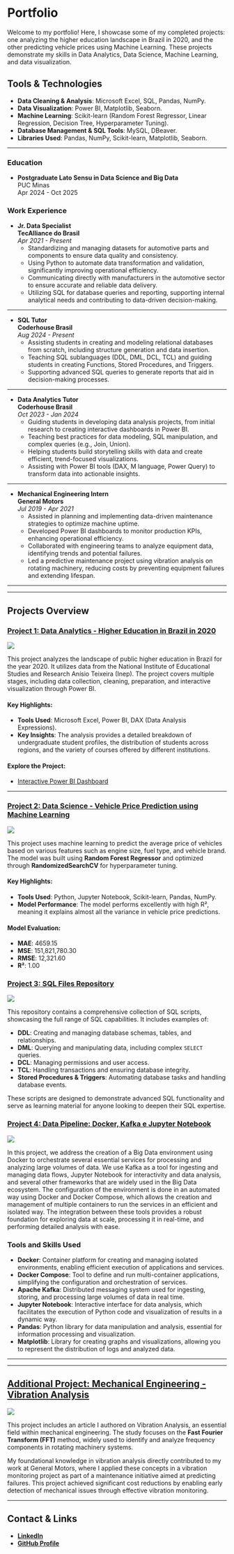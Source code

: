 # Portfolio

Welcome to my portfolio! Here, I showcase some of my completed projects: one analyzing the higher education landscape in Brazil in 2020, and the other predicting vehicle prices using Machine Learning. These projects demonstrate my skills in Data Analytics, Data Science, Machine Learning, and data visualization.

## Tools & Technologies

- **Data Cleaning & Analysis**: Microsoft Excel, SQL, Pandas, NumPy.
- **Data Visualization**: Power BI, Matplotlib, Seaborn.
- **Machine Learning**: Scikit-learn (Random Forest Regressor, Linear Regression, Decision Tree, Hyperparameter Tuning).
- **Database Management & SQL Tools**: MySQL, DBeaver.
- **Libraries Used**: Pandas, NumPy, Scikit-learn, Matplotlib, Seaborn.
  
---

### Education
- **Postgraduate Lato Sensu in Data Science and Big Data**  
  PUC Minas  
  Apr 2024 - Oct 2025

### Work Experience

- **Jr. Data Specialist**  
  **TecAlliance do Brasil**  
  *Apr 2021 - Present*  
  - Standardizing and managing datasets for automotive parts and components to ensure data quality and consistency.
  - Using Python to automate data transformation and validation, significantly improving operational efficiency.
  - Communicating directly with manufacturers in the automotive sector to ensure accurate and reliable data delivery.
  - Utilizing SQL for database queries and reporting, supporting internal analytical needs and contributing to data-driven decision-making.

---

- **SQL Tutor**  
  **Coderhouse Brasil**  
  *Aug 2024 - Present*  
  - Assisting students in creating and modeling relational databases from scratch, including structure generation and data insertion.
  - Teaching SQL sublanguages (DDL, DML, DCL, TCL) and guiding students in creating Functions, Stored Procedures, and Triggers.
  - Supporting advanced SQL queries to generate reports that aid in decision-making processes.

---

- **Data Analytics Tutor**  
  **Coderhouse Brasil**  
  *Oct 2023 - Jan 2024*  
  - Guiding students in developing data analysis projects, from initial research to creating interactive dashboards in Power BI.
  - Teaching best practices for data modeling, SQL manipulation, and complex queries (e.g., Join, Union).
  - Helping students build storytelling skills with data and create efficient, trend-focused visualizations.
  - Assisting with Power BI tools (DAX, M language, Power Query) to transform data into actionable insights.

---

- **Mechanical Engineering Intern**  
  **General Motors**  
  *Jul 2019 - Apr 2021*  
  - Assisted in planning and implementing data-driven maintenance strategies to optimize machine uptime.
  - Developed Power BI dashboards to monitor production KPIs, enhancing operational efficiency.
  - Collaborated with engineering teams to analyze equipment data, identifying trends and potential failures.
  - Led a predictive maintenance project using vibration analysis on rotating machinery, reducing costs by preventing equipment failures and extending lifespan. 

---



---

## Projects Overview

### [Project 1: Data Analytics - Higher Education in Brazil in 2020](https://github.com/Gustavo-Saffiotti/Data_Analytics)

![](Images/Region.jpg)



This project analyzes the landscape of public higher education in Brazil for the year 2020. It utilizes data from the National Institute of Educational Studies and Research Anísio Teixeira (Inep). The project covers multiple stages, including data collection, cleaning, preparation, and interactive visualization through Power BI.

#### Key Highlights:
- **Tools Used**: Microsoft Excel, Power BI, DAX (Data Analysis Expressions).
- **Key Insights**: The analysis provides a detailed breakdown of undergraduate student profiles, the distribution of students across regions, and the variety of courses offered by different institutions.

#### Explore the Project:
- [Interactive Power BI Dashboard](https://app.powerbi.com/view?r=eyJrIjoiOTcxMjBmN2YtZWFhNS00YzA4LWE2NzEtNzRmZGQ3OWY5ZmE5IiwidCI6IjJkM2IxMDY0LTc1MDEtNDQ0NC04MzRlLTI2YmI2NjNkMzhmZSJ9&pageName=ReportSectione93835085c205b6e0c94)

---

### [Project 2: Data Science - Vehicle Price Prediction using Machine Learning](https://github.com/Gustavo-Saffiotti/Data_Science)

![](Images/Result.png)

This project uses machine learning to predict the average price of vehicles based on various features such as engine size, fuel type, and vehicle brand. The model was built using **Random Forest Regressor** and optimized through **RandomizedSearchCV** for hyperparameter tuning.

#### Key Highlights:
- **Tools Used**: Python, Jupyter Notebook, Scikit-learn, Pandas, NumPy.
- **Model Performance**: The model performs excellently with high R², meaning it explains almost all the variance in vehicle price predictions.

#### Model Evaluation:
- **MAE**: 4659.15
- **MSE**: 151,821,780.30
- **RMSE**: 12,321.60
- **R²**: 1.00

### [Project 3: SQL Files Repository](https://github.com/Gustavo-Saffiotti/SQL_Files)

![](Images/SQL_structure.png)

This repository contains a comprehensive collection of SQL scripts, showcasing the full range of SQL capabilities. It includes examples of:

- **DDL**: Creating and managing database schemas, tables, and relationships.
- **DML**: Querying and manipulating data, including complex `SELECT` queries.
- **DCL**: Managing permissions and user access.
- **TCL**: Handling transactions and ensuring database integrity.
- **Stored Procedures & Triggers**: Automating database tasks and handling database events.

These scripts are designed to demonstrate advanced SQL functionality and serve as learning material for anyone looking to deepen their SQL expertise.


### [Project 4: Data Pipeline: Docker, Kafka e Jupyter Notebook](https://github.com/Gustavo-Saffiotti/Data_Pipeline)

![](Images/Kafka_docker_jupyter.jpg)

In this project, we address the creation of a Big Data environment using Docker to orchestrate several essential services for processing and analyzing large volumes of data. We use Kafka as a tool for ingesting and managing data flows, Jupyter Notebook for interactivity and data analysis, and several other frameworks that are widely used in the Big Data ecosystem. The configuration of the environment is done in an automated way using Docker and Docker Compose, which allows the creation and management of multiple containers to run the services in an efficient and isolated way. The integration between these tools provides a robust foundation for exploring data at scale, processing it in real-time, and performing detailed analysis with ease.

### Tools and Skills Used
- **Docker**: Container platform for creating and managing isolated environments, enabling efficient execution of applications and services.
- **Docker Compose**: Tool to define and run multi-container applications, simplifying the configuration and orchestration of services.
- **Apache Kafka**: Distributed messaging system used for ingesting, storing, and processing large volumes of data in real time.
- **Jupyter Notebook**: Interactive interface for data analysis, which facilitates the execution of Python code and visualization of results in a dynamic way.
- **Pandas**: Python library for data manipulation and analysis, essential for information processing and visualization.
- **Matplotlib**: Library for creating graphs and visualizations, allowing you to represent the distribution of logs and analyzed data.


---
 

---
## [Additional Project: Mechanical Engineering - Vibration Analysis](https://github.com/Gustavo-Saffiotti/Vibration-Analysis)

![](Images/spectrum.jpg)

This project includes an article I authored on Vibration Analysis, an essential field within mechanical engineering. The study focuses on the **Fast Fourier Transform (FFT)** method, widely used to identify and analyze frequency components in rotating machinery systems.

My foundational knowledge in vibration analysis directly contributed to my work at General Motors, where I applied these concepts in a vibration monitoring project as part of a maintenance initiative aimed at predicting failures. This project achieved significant cost reductions by enabling early detection of mechanical issues through effective vibration monitoring.



---

## Contact & Links

- **[LinkedIn](https://www.linkedin.com/in/gustavo-maldonado-saffiotti)**
- **[GitHub Profile](https://github.com/Gustavo-Saffiotti)**

